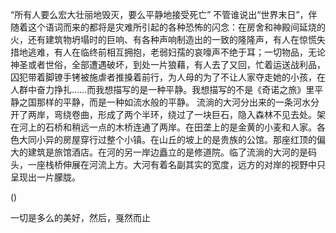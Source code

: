 
“所有人要么宏大壮丽地毁灭，要么平静地接受死亡”
不管谁说出“世界末日”，伴随着这个语词而来的都将是灾难所引起的各种恐怖的闪念：在房舍和神殿间延烧的火，还有建筑物坍塌时的巨响、有各种声响制造出的一致的隆隆声，有人在惊慌失措地逃难，有人在临终前相互拥抱，老弱妇孺的哀嚎声不绝于耳；一切物品，无论神圣或者世俗，全部遭遇破坏，到处一片狼藉，有人去了又回，忙着运送战利品，囚犯带着脚镣手铐被施虐者推搡着前行，为人母的为了不让人家夺走她的小孩，在人群中奋力挣扎……而我想描写的是一种平静。我想描写的不是《奇诺之旅》里平静之国那样的平静，而是一种如流水般的平静。
流淌的大河分出来的一条河水分开了两岸，弯绕卷曲，形成了两个半环，绕过了一块巨石，隐入森林不见去处。架在河上的石桥和稍远一点的木桥连通了两岸。在田垄上的是金黄的小麦和人家。各色大同小异的房屋穿行过整个小镇。在山丘的坡上的是贵族的公馆。那座红顶的偏大的建筑是旅馆酒店。在河的另一岸边矗立的是修道院。临了流淌的大河的是码头，一座栈桥伸展在河流上方。大河有着名副其实的宽度，远方的对岸的视野中只呈现出一片朦胧。

()

一切是多么的美好，然后，戛然而止
